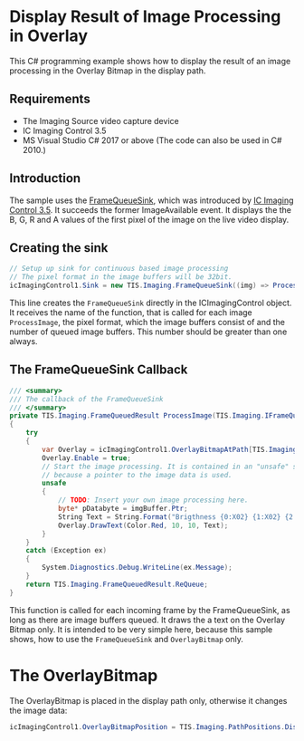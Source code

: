 # Display Result of Image Processing in Overlay

This C# programming example shows how to display the result of an image processing in the Overlay Bitmap in the display path.

## Requirements
* The Imaging Source video capture device
* IC Imaging Control 3.5
* MS Visual Studio C# 2017 or above (The code can also be used in C# 2010.)

## Introduction
The sample uses the [FrameQueueSink](https://www.theimagingsource.com/support/documentation/ic-imaging-control-net/FrameQueueSink.htm), which was introduced by [IC Imaging Control 3.5](https://www.theimagingsource.com/support/downloads-for-windows/software-development-kits-sdks/icimagingcontrolcsharp/). It succeeds the former ImageAvailable event. It displays the the B, G, R and A values of the first pixel of the image on the live video display.


## Creating the sink

``` C#
// Setup up sink for continuous based image processing
// The pixel format in the image buffers will be 32bit.
icImagingControl1.Sink = new TIS.Imaging.FrameQueueSink((img) => ProcessImage(img), MediaSubtypes.RGB32, 5); 
```
This line creates the ```FrameQueueSink``` directly in the ICImagingControl object. It receives the name of the function, that is called for each image ```ProcessImage```, the pixel format, which the image buffers consist of and the number of queued image buffers. This number should be greater than one always.

## The FrameQueueSink Callback
``` C#
/// <summary>
/// The callback of the FrameQueueSink
/// </summary>
private TIS.Imaging.FrameQueuedResult ProcessImage(TIS.Imaging.IFrameQueueBuffer imgBuffer)
{
    try
    {
        var Overlay = icImagingControl1.OverlayBitmapAtPath[TIS.Imaging.PathPositions.Display];
        Overlay.Enable = true;
        // Start the image processing. It is contained in an "unsafe" section,
        // because a pointer to the image data is used.
        unsafe
        {
            // TODO: Insert your own image processing here.
            byte* pDatabyte = imgBuffer.Ptr;
            String Text = String.Format("Brigthness {0:X02} {1:X02} {2:X02} {3:X02}", pDatabyte[0], pDatabyte[1], pDatabyte[2], pDatabyte[3]);
            Overlay.DrawText(Color.Red, 10, 10, Text);
        }
    }
    catch (Exception ex)
    {
        System.Diagnostics.Debug.WriteLine(ex.Message);
    }
    return TIS.Imaging.FrameQueuedResult.ReQueue;
}
```
This function is called for each incoming frame by the FrameQueueSink, as long as there are image buffers queued. It draws the a text on the Overlay Bitmap only. It is intended to be very simple here, because this sample shows, how to use the ```FrameQueueSink``` and ```OverlayBitmap``` only.

# The OverlayBitmap
The OverlayBitmap is placed in the display path only, otherwise it changes the image data:
``` C#
icImagingControl1.OverlayBitmapPosition = TIS.Imaging.PathPositions.Display; 
```
